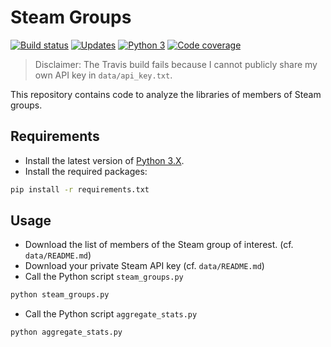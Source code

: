 # Steam Groups
 
[![Build status][build image]][build]
[![Updates][dependency image]][pyup]
[![Python 3][python3 image]][pyup]
[![Code coverage][codecov image]][codecov]

> Disclaimer: The Travis build fails because I cannot publicly share my own API key in `data/api_key.txt`.

This repository contains code to analyze the libraries of members of Steam groups.

## Requirements

-   Install the latest version of [Python 3.X](https://www.python.org/downloads/).
-   Install the required packages:

```bash
pip install -r requirements.txt
```

## Usage

-   Download the list of members of the Steam group of interest. (cf. `data/README.md`)
-   Download your private Steam API key (cf. `data/README.md`)
-   Call the Python script `steam_groups.py`

```bash
python steam_groups.py
```

-   Call the Python script `aggregate_stats.py`

```bash
python aggregate_stats.py
```

[build]: https://travis-ci.org/woctezuma/steam-groups
[build image]: https://travis-ci.org/woctezuma/steam-groups.svg?branch=master

[pyup]: https://pyup.io/repos/github/woctezuma/steam-groups/
[dependency image]: https://pyup.io/repos/github/woctezuma/steam-groups/shield.svg
[python3 image]: https://pyup.io/repos/github/woctezuma/steam-groups/python-3-shield.svg

[codecov]: https://codecov.io/gh/woctezuma/steam-groups
[codecov image]: https://codecov.io/gh/woctezuma/steam-groups/branch/master/graph/badge.svg
